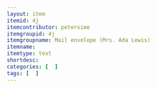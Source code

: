 ```yaml
---
layout: item
itemid: 4j
itemcontributor: petersime
itemgroupid: 4j
itemgroupname: Mail envelope (Mrs. Ada Lewis)
itemname: 
itemtype: text
shortdesc: 
categories: [  ]
tags: [  ]
---
```







